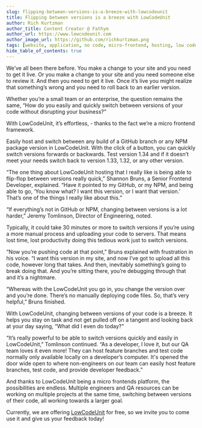```yaml
---
slug: flipping-between-versions-is-a-breeze-with-lowcodeunit
title: Flipping between versions is a breeze with LowCodeUnit
author: Rich Kurtzman
author_title: Content Creator @ Fathym
author_url: https://www.lowcodeunit.com
author_image_url: https://github.com/richkurtzman.png
tags: [website, application, no code, micro-frontend, hosting, low code]
hide_table_of_contents: true
---
```


We’ve all been there before. You make a change to your site and you need to get it live. Or you make a change to your site and you need someone else to review it. And then you need to get it live. Once it’s live you might realize that something’s wrong and you need to roll back to an earlier version.  

Whether you’re a small team or an enterprise, the question remains the same, “How do you easily and quickly switch between versions of your code without disrupting your business?” 

With LowCodeUnit, it’s effortless, - thanks to the fact we’re a micro frontend framework.  

Easily host and switch between any build of a GitHub branch or any NPM package version in LowCodeUnit. With the click of a button, you can quickly switch versions forwards or backwards. Test version 1.34 and if it doesn’t meet your needs switch back to version 1.33, 1.32, or any other version. 

“The one thing about LowCodeUnit hosting that I really like is being able to flip-flop between versions really quick,” Shannon Bruns, a Senior Frontend Developer, explained. “Have it pointed to my GitHub, or my NPM, and being able to go, ‘You know what? I want this version, or I want that version.’ That’s one of the things I really like about this.”  

“If everything’s not in GitHub or NPM, changing between versions is a lot harder,” Jeremy Tomlinson, Director of Engineering, noted.  

Typically, it could take 30 minutes or more to switch versions if you’re using a more manual process and uploading your code to servers. That means lost time, lost productivity doing this tedious work just to switch versions.  

“Now you’re pushing code at that point,” Bruns explained with frustration in his voice. “I want this version in my site, and now I’ve got to upload all this code, however long that takes. And then, inevitably something’s going to break doing that. And you’re sitting there, you’re debugging through that and it’s a nightmare.  

“Whereas with the LowCodeUnit you go in, you change the version over and you’re done. There’s no manually deploying code files. So, that’s very helpful,” Bruns finished. 

With LowCodeUnit, changing between versions of your code is a breeze. It helps you stay on task and not get pulled off on a tangent and looking back at your day saying, “What did I even do today?” 

“It’s really powerful to be able to switch versions quickly and easily in LowCodeUnit,” Tomlinson continued. “As a developer, I love it, but our QA team loves it even more! They can host feature branches and test code normally only available locally on a developer’s computer. It's opened the door wide open to where non-engineers on our team can easily host feature branches, test code, and provide developer feedback.” 

And thanks to LowCodeUnit being a micro frontends platform,  the possibilities are endless. Multiple engineers and QA resources  can be working on multiple projects at the same time, switching between versions of their code, all working towards a larger goal.  

Currently, we are offering [LowCodeUnit](https://auth.fathym.com/fathymcloudprd.onmicrosoft.com/oauth2/v2.0/authorize?p=b2c_1_sign_up_sign_in&client_id=98f014f1-2547-4bcc-a583-3edc8f1190f2&redirect_uri=https%3A%2F%2Fwww.lowcodeunit.com%2F.oauth%2FB2C_1_SIGN_UP_SIGN_IN&response_type=id_token&scope=openid%20profile&response_mode=form_post&nonce=637789907534834707.OWNhMWZkZGMtODQ2NC00YTg0LWFjZWQtYjlkNzg0YTIzMDhkYTcxMzVkZmYtN2E2Mi00ZDRlLWIxODQtZjMxMjBkNWI2OTEx&state=CfDJ8C5COa2dn0dMrEVjdLxcXm-FCakeBxrXIOHa_lF_u0ckh9rvLFuKJ30MWBprExUQA_N5HmWWWPdxqWlni-KFqpg_jVjPahrQdGw79U0sMBN8dTvgrlAMeT9--L-7VgMBsZfFPAho9dcKUN1jO6lAaxL13PM1_vGer-vJc6tcpigRpNr5jcHtitGIKjexLmQqkIslp3MFKCKAi-5IiVd3JbpibPm4gbmDQpYtgstmG9SSlpjvEqJk_2AIqtMHkiojK3kE4WSc5mcYS3FQ3hiRqVQRPlL3jI7U3bUsqGYtLuoJr_St6mGBbHvGmB6M0MCeFn_G5LDsRzyHZhBWf9a1qo6dktz_kEcsAahYPLWjAI_2&x-client-SKU=ID_NETSTANDARD2_0&x-client-ver=6.11.1.0) for free, so we invite you to come use it and give us your feedback today! 
